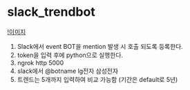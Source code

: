 # slack_trendbot

[!이미지](https://github.com/integralstar/slack_trendbot/blob/main/UC8HPSuNkQ.png)

1. Slack에서 event BOT을 mention 발생 시 호출 되도록 등록한다.
2. token을 입력 후에 python으로 실행한다.
3. ngrok http 5000
4. slack에서 @botname lg전자 삼성전자
5. 트렌드는 5개까지 입력하여 비교 가능함 (기간은 default로 5년)
